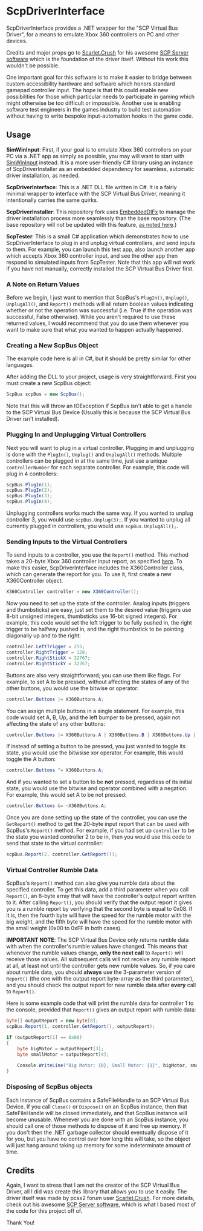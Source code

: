 # ScpDriverInterface

ScpDriverInterface provides a .NET wrapper for the "SCP Virtual Bus Driver", for a means to emulate Xbox 360 controllers on PC and other devices.

Credits and major props go to 
[Scarlet.Crush](http://forums.pcsx2.net/User-Scarlet-Crush) for his awesome 
[SCP Server software](http://forums.pcsx2.net/Thread-XInput-Wrapper-for-DS3-and-Play-com-USB-Dual-DS2-Controller) which is the foundation of the driver itself.
Without his work this wouldn't be possible.

One important goal for this software is to make it easier to bridge between custom accessibility hardware and software which honors standard gamepad controller input.
The hope is that this could enable new possibilities for those which particular needs to participate in gaming which might otherwise be too difficult or impossible.
Another use is enabling software test engineers in the games industry to build test automation without having to write bespoke input-automation hooks in the game code.

## Usage

**SimWinInput**:
First, if your goal is to emulate Xbox 360 controllers on your PC via a .NET app as simply as possible, you may will want to start with
[SimWinInput](https://github.com/davidrieman/SimWinInput) instead. It is a more user-friendly C# library using an instance of ScpDriverInstaller as an embedded
dependency for seamless, automatic driver installation, as needed.

**ScpDriverInterface**:
This is a .NET DLL file written in C#. It is a fairly minimal wrapper to interface with the SCP Virtual Bus Driver, meaning it intentionally carries the same quirks.

**ScpDriverInstaller**:
This repository fork uses [EmbeddedDIFx](https://github.com/davidrieman/EmbeddedDIFx) to manage the driver installation process more seamlessly than the base repository.
(The base repository will not be updated with this feature, [as noted here](https://github.com/mogzol/ScpDriverInterface/pull/5#issuecomment-2547265948).)

**ScpTester**:
This is a small C# application which demonstrates how to use ScpDriverInterface to plug in and unplug virtual controllers, and send inputs to them.
For example, you can launch this test app, also launch another app which accepts Xbox 360 controller input, and see the other app then respond to simulated inputs from ScpTester.
Note that this app will not work if you have not manually, correctly installed the SCP Virtual Bus Driver first.

### A Note on Return Values

Before we begin, I just want to mention that ScpBus's `PlugIn()`, `Unplug()`, `UnplugAll()`, and `Report()` methods will all return boolean values indicating whether or not the operation was successful (i.e. True if the operation was successful, False otherwise). While you aren't required to use these returned values, I would recommend that you do use them whenever you want to make sure that what you wanted to happen actually happened.

### Creating a New ScpBus Object

The example code here is all in C#, but it should be pretty similar for other languages.

After adding the DLL to your project, usage is very straightforward. First you must create a new ScpBus object:

```C#
ScpBus scpBus = new ScpBus();
```
Note that this will throw an IOException if ScpBus isn't able to get a handle to the SCP Virtual Bus Device (Usually this is because the SCP Virtual Bus Driver isn't installed).

### Plugging In and Unplugging Virtual Controllers

Next you will want to plug in a virtual controller. Plugging in and unplugging is done with the `PlugIn()`, `Unplug()` and `UnplugAll()` methods. Multiple controllers can be plugged in at the same time, just use a unique `controllerNumber` for each separate controller. For example, this code will plug in 4 controllers:

```C#
scpBus.PlugIn(1);
scpBus.PlugIn(2);
scpBus.PlugIn(3);
scpBus.PlugIn(4);
```

Unplugging controllers works much the same way. If you wanted to unplug controller 3, you would use `scpBus.Unplug(3);`. If you wanted to unplug all currently plugged in controllers, you would use `scpBus.UnplugAll();`.

### Sending Inputs to the Virtual Controllers

To send inputs to a controller, you use the `Report()` method. This method takes a 20-byte Xbox 360 controller input report, as specified [here](http://free60.org/wiki/GamePad#Input_report). To make this easier, ScpDriverInterface includes the X360Controller class, which can generate the report for you. To use it, first create a new X360Controller object:

```C#
X360Controller controller = new X360Controller();
```

Now you need to set up the state of the controller. Analog inputs (triggers and thumbsticks) are easy, just set them to the desired value (triggers use 8-bit unsigned integers, thumbsticks use 16-bit signed integers). For example, this code would set the left trigger to be fully pushed in, the right trigger to be halfway pushed in, and the right thumbstick to be pointing diagonally up and to the right:

```C#
controller.LeftTrigger = 255;
controller.RightTrigger = 128;
controller.RightStickX = 32767;
controller.RightStickY = 32767;
```

Buttons are also very straightforward; you can use them like flags. For example, to set A to be pressed, without affecting the states of any of the other buttons, you would use the bitwise or operator:

```C#
controller.Buttons |= X360Buttons.A;
```

You can assign multiple buttons in a single statement. For example, this code would set A, B, Up, and the left bumper to be pressed, again not affecting the state of any other buttons:

```C#
controller.Buttons |= X360Buttons.A | X360Buttons.B | X360Buttons.Up | X360Buttons.LeftBumper;
```

If instead of setting a button to be pressed, you just wanted to toggle its state, you would use the bitwsise xor operator. For example, this would toggle the A button:
```C#
controller.Buttons ^= X360Buttons.A;
```

And if you wanted to set a button to be **not** pressed, regardless of its initial state, you would use the bitwise and operator combined with a negation. For example, this would set A to be not pressed:

```C#
controller.Buttons &= ~X360Buttons.A;
```

Once you are done setting up the state of the controller, you can use the `GetReport()` method to get the 20-byte input report that can be used with ScpBus's `Report()` method. For example, if you had set up `controller` to be the state you wanted controller 2 to be in, then you would use this code to send that state to the virtual controller:

```C#
scpBus.Report(2, controller.GetReport());
```

### Virtual Controller Rumble Data

ScpBus's `Report()` method can also give you rumble data about the specified controller. To get this data, add a third parameter when you call `Report()`, an 8-byte array that will have the controller's output report written to it. After calling `Report()`, you should verify that the output report it gives you is a rumble report by verifying that the second byte is equal to 0x08. If it is, then the fourth byte will have the speed for the rumble motor with the big weight, and the fifth byte will have the speed for the rumble motor with the small weight (0x00 to 0xFF in both cases).

**IMPORTANT NOTE**: The SCP Virtual Bus Device only returns rumble data with when the controller's rumble values have changed. This means that whenever the rumble values change, **only the next call** to `Report()` will receive those values. All subsequent calls will not receive any rumble report at all, at least not until the controller gets new rumble values. So, if you care about rumble data, you should **always** use the 3-parameter version of `Report()` (the one with the output report byte-array as the third parameter), and you should check the output report for new rumble data after **every** call to `Report()`.

Here is some example code that will print the rumble data for controller 1 to the console, provided that `Report()` gives an output report with rumble data:

```C#
byte[] outputReport = new byte[8];
scpBus.Report(1, controller.GetReport(), outputReport);

if (outputReport[1] == 0x08)
{
	byte bigMotor = outputReport[3];
    byte smallMotor = outputReport[4];
    
    Console.WriteLine("Big Motor: {0}, Small Motor: {1}", bigMotor, smallMotor);
}
```

### Disposing of ScpBus objects

Each instance of ScpBus contains a SafeFileHandle to an SCP Virtual Bus Device. If you call `Close()` or `Dispose()` on an ScpBus instance, then that SafeFileHandle will be closed immediately, and that ScpBus instance will become unusable. Whenever you are done with an ScpBus instance, you should call one of those methods to dispose of it and free up memory. If you don't then the .NET garbage collector should eventually dispose of it for you, but you have no control over how long this will take, so the object will just hang around taking up memory for some indeterminate amount of time.

## Credits

Again, I want to stress that I am not the creator of the SCP Virtual Bus Driver, all I did was create this library that allows you to use it easily. The driver itself was made by pcsx2 forum user [Scarlet.Crush](http://forums.pcsx2.net/User-Scarlet-Crush). For more details, check out his awesome [SCP Server software](http://forums.pcsx2.net/Thread-XInput-Wrapper-for-DS3-and-Play-com-USB-Dual-DS2-Controller), which is what I based most of the code for this project off of.

Thank You!

